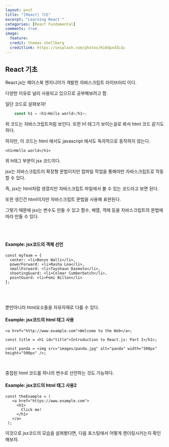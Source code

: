```yaml
---
layout: post
title: "[React] 기초"
excerpt: "Learning React "
categories: [React Fundamental]
comments: true
image:
  feature:
  credit: thomas shellberg
  creditlink: https://unsplash.com/photos/Ki0dpxd3LGc
---
```


## React 기초 

React.js는 페이스북 엔지니어가 개발한 자바스크립트 라이브러리 이다.

다양한 이유로 널리 사용되고 있으므로 공부해보려고 함.


일단 코드로 살펴보자!

```javascript
    const h1 = <h1>Hello world</h1>;
```

위 코드는 자바스크립트처럼 보인다. 또한 h1 태그가 보이는걸로 봐서 html 코드 같기도 하다.

하지만, 이 코드는 html 에서도 javascript 에서도 독자적으로 동작하지 않는다.


```
<h1>Hello world</h1>
``` 
위 h태그 부분이 jsx 코드이다.

jsx는 자바스크립트이 확장형 문법이지만 컴파일 작업을 통해야만 자바스크립트로 작동할 수 있다. 
<br/>

즉, jsx는 html처럼 생겼지만 자바스크립트 파일에서 볼 수 있는 코드라고 보면 된다.

또한 생긴건 html이지만 자바스크립트 문법을 사용해 표현된다.

그렇기 때문에 jsx는 변수도 만들 수 있고 함수, 배열, 객체 등을 자바스크립트의 문법에 따라 만들 수 있다.

<br/><br/>

#### Example: jsx코드의 객체 선언  
```
const myTeam = {
  center: <li>Benzo Walli</li>,
  powerForward: <li>Rasha Loa</li>,
  smallForward: <li>Tayshaun Dasmoto</li>,
  shootingGuard: <li>Colmar Cumberbatch</li>,
  pointGuard: <li>Femi Billon</li>
};
```
<br/><br/>

뿐만아니라 html요소들을 자유자재로 다룰 수 있다.

#### Example: jsx코드의 html 태그 사용 
```
<a href="http://www.example.com">Welcome to the Web</a>;

const title = <h1 id="title">Introduction to React.js: Part I</h1>;

const panda = <img src="images/panda.jpg" alt="panda" width="500px" height="500px" />;
```
<br/>

중첩된 html 코드를 하나의 변수로 선언하는 것도 가능하다.
#### Example: jsx코드의 html 태그 사용2
```
const theExample = (
   <a href="https://www.example.com">
     <h1>
       Click me!
     </h1>
   </a>
 );
```


이것으로 jsx코드의 모습을 살펴봤다면, 다음 포스팅에서 어떻게 랜더링시키는지 확인해보자.